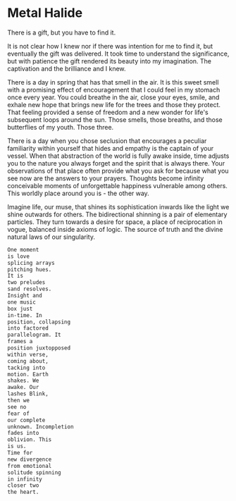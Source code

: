 # Metal Halide

There is a gift, but you have to find it.

It is not clear how I knew nor if there was intention for me to find it, but eventually the gift was delivered. It took time to understand the significance, but with patience the gift rendered its beauty into my imagination. The captivation and the brilliance and I knew.

There is a day in spring that has that smell in the air. It is this sweet smell with a promising effect of encouragement that I could feel in my stomach once every year. You could breathe in the air, close your eyes, smile, and exhale new hope that brings new life for the trees and those they protect. That feeling provided a sense of freedom and a new wonder for life's subsequent loops around the sun. Those smells, those breaths, and those butterflies of my youth. Those three.

There is a day when you chose seclusion that encourages a peculiar familiarity within yourself that hides and empathy is the captain of your vessel. When that abstraction of the world is fully awake inside, time adjusts you to the nature you always forget and the spirit that is always there. Your observations of that place often provide what you ask for because what you see now are the answers to your prayers. Thoughts become infinity conceivable moments of unforgettable happiness vulnerable among others. This worldly place around you is - the other way.

Imagine life, our muse, that shines its sophistication inwards like the light we shine outwards for others. The bidirectional shinning is a pair of elementary particles. They turn towards a desire for space, a place of reciprocation in vogue, balanced inside axioms of logic. The source of truth and the divine natural laws of our singularity.

```txt
One moment
is love
splicing arrays
pitching hues.
It is
two preludes
sand resolves.
Insight and
one music
box just
in-time. In
position, collapsing
into factored
parallelogram. It
frames a
position juxtopposed
within verse,
coming about,
tacking into
motion. Earth
shakes. We
awake. Our
lashes Blink,
then we
see no
fear of
our complete
unknown. Incompletion
fades into
oblivion. This
is us.
Time for
new divergence
from emotional
solitude spinning
in infinity
closer two
the heart.
```
